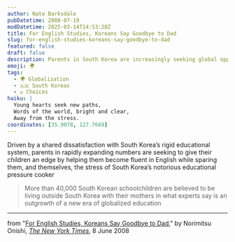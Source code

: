 ```yaml
---
author: Nate Barksdale
pubDatetime: 2008-07-19
modDatetime: 2025-03-14T14:53:28Z
title: For English Studies, Koreans Say Goodbye to Dad
slug: for-english-studies-koreans-say-goodbye-to-dad
featured: false
draft: false
description: Parents in South Korea are increasingly seeking global opportunities for their children through English fluency, driven by dissatisfaction with the local educational system.
emoji: 🌍
tags:
  - 🌍 Globalization
  - 🇰🇷 South Koreas
  - ⚖️ Choices
haiku: |
  Young hearts seek new paths,  
  Words of the world, bright and clear,  
  Away from the stress.
coordinates: [35.9078, 127.7669]
---
```


Driven by a shared dissatisfaction with South Korea’s rigid educational system, parents in rapidly expanding numbers are seeking to give their children an edge by helping them become fluent in English while sparing them, and themselves, the stress of South Korea’s notorious educational pressure cooker

> More than 40,000 South Korean schoolchildren are believed to be living outside South Korea with their mothers in what experts say is an outgrowth of a new era of globalized education

---

from "[For English Studies, Koreans Say Goodbye to Dad](https://www.google.com/search?q=%22For%20English%20Studies%2C%20Koreans%20Say%20Goodbye%20to%20Dad%22%20nytimes.com)," by Norimitsu Onishi, [_The New York Times_](http://www.nytimes.com/), 8 June 2008
